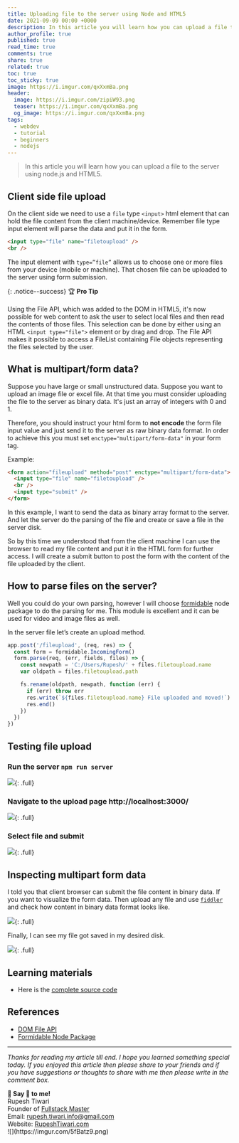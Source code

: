 ```yaml
---
title: Uploading file to the server using Node and HTML5
date: 2021-09-09 00:00 +0000
description: In this article you will learn how you can upload a file to the server using node.js and HTML5.
author_profile: true
published: true
read_time: true
comments: true
share: true
related: true
toc: true
toc_sticky: true
image: https://i.imgur.com/qxXxmBa.png
header:
  image: https://i.imgur.com/zipiW93.png
  teaser: https://i.imgur.com/qxXxmBa.png
  og_image: https://i.imgur.com/qxXxmBa.png
tags:
  - webdev
  - tutorial
  - beginners
  - nodejs
---
```


> In this article you will learn how you can upload a file to the server using node.js and HTML5.

## Client side file upload

On the client side we need to use a `file` type `<input>` html element that can hold the file content from the client machine/device. Remember file type input element will parse the data and put it in the form.

```html
<input type="file" name="filetoupload" />
<br />
```

The input element with `type=”file”` allows us to choose one or more files from your device (mobile or machine). That chosen file can be uploaded to the server using form submission.

{: .notice--success}
🏆 **Pro Tip** \
\
Using the File API, which was added to the DOM in HTML5, it's now possible for web content to ask the user to select local files and then read the contents of those files. This selection can be done by either using an HTML `<input type="file">` element or by drag and drop. The File API makes it possible to access a FileList containing File objects representing the files selected by the user.

## What is multipart/form data?

Suppose you have large or small unstructured data. Suppose you want to upload an image file or excel file. At that time you must consider uploading the file to the server as binary data. It's just an array of integers with 0 and 1.

Therefore, you should instruct your html form to **not encode** the form file input value and just send it to the server as raw binary data format. In order to achieve this you must set `enctype="multipart/form-data"` in your form tag.

Example:

```html
<form action="fileupload" method="post" enctype="multipart/form-data">
  <input type="file" name="filetoupload" />
  <br />
  <input type="submit" />
</form>
```

In this example, I want to send the data as binary array format to the server. And let the server do the parsing of the file and create or save a file in the server disk.

So by this time we understood that from the client machine I can use the browser to read my file content and put it in the HTML form for further access. I will create a submit button to post the form with the content of the file uploaded by the client.

## How to parse files on the server?

Well you could do your own parsing, however I will choose [formidable](https://www.npmjs.com/package/formidable) node package to do the parsing for me. This module is excellent and it can be used for video and image files as well.

In the server file let’s create an upload method.

```ts
app.post('/fileupload', (req, res) => {
  const form = formidable.IncomingForm()
  form.parse(req, (err, fields, files) => {
    const newpath = 'C:/Users/Rupesh/' + files.filetoupload.name
    var oldpath = files.filetoupload.path

    fs.rename(oldpath, newpath, function (err) {
      if (err) throw err
      res.write(`${files.filetoupload.name} File uploaded and moved!`)
      res.end()
    })
  })
})
```

## Testing file upload

### Run the server `npm run server`

![](https://i.imgur.com/qCbTbnB.png){: .full}

### Navigate to the upload page http://localhost:3000/

![](https://i.imgur.com/ZS6l9fw.png){: .full}

### Select file and submit

![](https://i.imgur.com/r1Iz2mM.png){: .full}

## Inspecting multipart form data

I told you that client browser can submit the file content in binary data. If you want to visualize the form data. Then upload any file and use [`fiddler`](https://www.telerik.com/fiddler) and check how content in binary data format looks like.

![](https://i.imgur.com/NlnKSAp.png){: .full}

Finally, I can see my file got saved in my desired disk.

![](https://i.imgur.com/pOVx2DS.png){: .full}

## Learning materials

- Here is the [complete source code](https://github.com/rupeshtiwari/coding-example-upload-file)

## References

- [DOM File API](https://developer.mozilla.org/en-US/docs/Web/API/File/Using_files_from_web_applications)
- [Formidable Node Package](https://www.npmjs.com/package/formidable)

---

_Thanks for reading my article till end. I hope you learned something special today. If you enjoyed this article then please share to your friends and if you have suggestions or thoughts to share with me then please write in the comment box._

<div class="notice--success">
<strong>💖 Say 👋 to me!</strong>
<br>Rupesh Tiwari
<br>Founder of <a href="https://www.fullstackmaster.net">Fullstack Master </a>
<br>Email: <a href="mailto:rupesh.tiwari.info@gmail.com?subject=Hi">rupesh.tiwari.info@gmail.com</a>
<br>Website: <a href="https://www.rupeshtiwari.com">RupeshTiwari.com </a>
</div>
![](https://imgur.com/5fBatz9.png)
